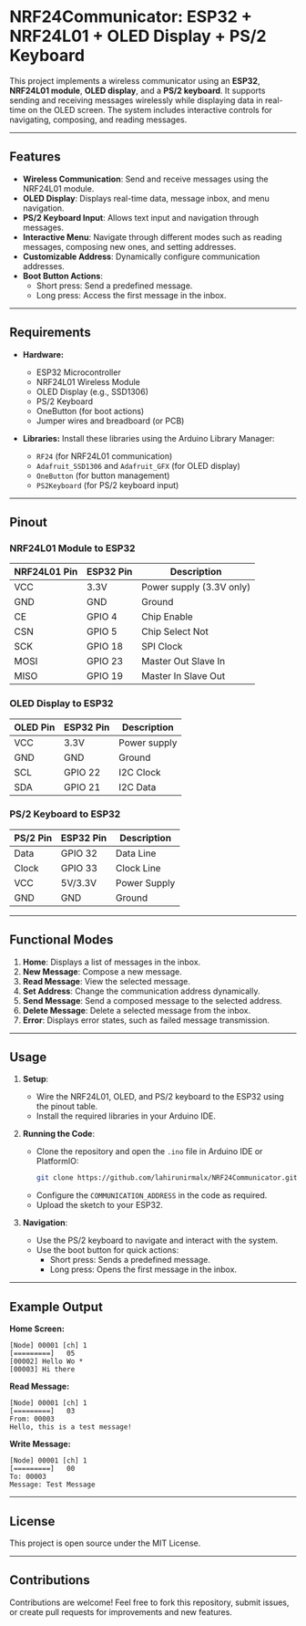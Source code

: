 
# NRF24Communicator: ESP32 + NRF24L01 + OLED Display + PS/2 Keyboard

This project implements a wireless communicator using an **ESP32**, **NRF24L01 module**, **OLED display**, and a **PS/2 keyboard**. It supports sending and receiving messages wirelessly while displaying data in real-time on the OLED screen. The system includes interactive controls for navigating, composing, and reading messages.

---

## Features
- **Wireless Communication**: Send and receive messages using the NRF24L01 module.
- **OLED Display**: Displays real-time data, message inbox, and menu navigation.
- **PS/2 Keyboard Input**: Allows text input and navigation through messages.
- **Interactive Menu**: Navigate through different modes such as reading messages, composing new ones, and setting addresses.
- **Customizable Address**: Dynamically configure communication addresses.
- **Boot Button Actions**: 
  - Short press: Send a predefined message.
  - Long press: Access the first message in the inbox.

---

## Requirements
- **Hardware:**
  - ESP32 Microcontroller
  - NRF24L01 Wireless Module
  - OLED Display (e.g., SSD1306)
  - PS/2 Keyboard
  - OneButton (for boot actions)
  - Jumper wires and breadboard (or PCB)
  
- **Libraries:**
  Install these libraries using the Arduino Library Manager:
  - `RF24` (for NRF24L01 communication)
  - `Adafruit_SSD1306` and `Adafruit_GFX` (for OLED display)
  - `OneButton` (for button management)
  - `PS2Keyboard` (for PS/2 keyboard input)

---

## Pinout

### NRF24L01 Module to ESP32
| NRF24L01 Pin | ESP32 Pin   | Description                |
|--------------|-------------|----------------------------|
| VCC          | 3.3V        | Power supply (3.3V only)   |
| GND          | GND         | Ground                     |
| CE           | GPIO 4      | Chip Enable                |
| CSN          | GPIO 5      | Chip Select Not            |
| SCK          | GPIO 18     | SPI Clock                  |
| MOSI         | GPIO 23     | Master Out Slave In        |
| MISO         | GPIO 19     | Master In Slave Out        |

### OLED Display to ESP32
| OLED Pin     | ESP32 Pin   | Description                |
|--------------|-------------|----------------------------|
| VCC          | 3.3V        | Power supply               |
| GND          | GND         | Ground                     |
| SCL          | GPIO 22     | I2C Clock                  |
| SDA          | GPIO 21     | I2C Data                   |

### PS/2 Keyboard to ESP32
| PS/2 Pin     | ESP32 Pin   | Description                |
|--------------|-------------|----------------------------|
| Data         | GPIO 32     | Data Line                  |
| Clock        | GPIO 33     | Clock Line                 |
| VCC          | 5V/3.3V     | Power Supply               |
| GND          | GND         | Ground                     |

---

## Functional Modes
1. **Home**: Displays a list of messages in the inbox.
2. **New Message**: Compose a new message.
3. **Read Message**: View the selected message.
4. **Set Address**: Change the communication address dynamically.
5. **Send Message**: Send a composed message to the selected address.
6. **Delete Message**: Delete a selected message from the inbox.
7. **Error**: Displays error states, such as failed message transmission.

---

## Usage
1. **Setup**:
   - Wire the NRF24L01, OLED, and PS/2 keyboard to the ESP32 using the pinout table.
   - Install the required libraries in your Arduino IDE.

2. **Running the Code**:
   - Clone the repository and open the `.ino` file in Arduino IDE or PlatformIO:
     ```bash
     git clone https://github.com/lahirunirmalx/NRF24Communicator.git
     ```
   - Configure the `COMMUNICATION_ADDRESS` in the code as required.
   - Upload the sketch to your ESP32.

3. **Navigation**:
   - Use the PS/2 keyboard to navigate and interact with the system.
   - Use the boot button for quick actions:
     - Short press: Sends a predefined message.
     - Long press: Opens the first message in the inbox.

---

## Example Output

**Home Screen:**
```
[Node] 00001 [ch] 1
[=========]   05
[00002] Hello Wo *
[00003] Hi there
```

**Read Message:**
```
[Node] 00001 [ch] 1
[=========]   03
From: 00003
Hello, this is a test message!
```

**Write Message:**
```
[Node] 00001 [ch] 1
[=========]   00
To: 00003
Message: Test Message
```

---

## License
This project is open source under the MIT License.

---

## Contributions
Contributions are welcome! Feel free to fork this repository, submit issues, or create pull requests for improvements and new features.

 